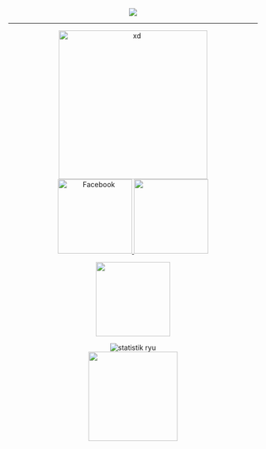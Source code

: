 <div align="center">
<img src="https://img.shields.io/github/followers/ryugenxd?color=crimson&logo=github&style=for-the-badge">
<hr>
 <img width="300px"  src="https://i.pinimg.com/originals/b4/b1/64/b4b1640525ecadfa1030e6096f3ec842.gif" alt="xd">
<br>
   <a href="https://www.facebook.com/wRyZ.freands.158.watded.daww">
      <img width="150px" src="https://img.shields.io/badge/-Facebook-1877f2?style=for-the-badge&logo=facebook&logoColor=white" alt="Facebook" />
</a>
<img width="150px" src="https://img.shields.io/static/v1?label=BackEnd&message=Dev&color=crimson&style=flat-square">

<p>
<!--<img src="https://img.shields.io/badge/javascript%20-%23323330.svg?&style=for-the-badge&logo=javascript&logoColor=%23F7DF1E" />
--><img width="150px" src="https://img.shields.io/badge/PHP-777BB4?style=for-the-badge&logo=php&logoColor=white" />
<!--<img src="https://img.shields.io/badge/Laravel-FF2D20?style=for-the-badge&logo=laravel&logoColor=white" />
--></p>  
<img src="https://github-readme-stats.vercel.app/api?username=ryugenxd&show_icons=true&theme=monokai" alt="statistik ryu">
<br>
    <img src="https://github-readme-stats.vercel.app/api/top-langs/?username=ryugenXD&layout=compact&theme=radical" height="180"/>
</div>
